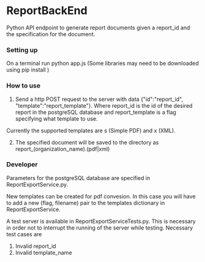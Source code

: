 # ReportBackEnd
Python API endpoint to generate report documents given a report_id and the specification for the document.

### Setting up

On a terminal run python app.js (Some libraries may need to be downloaded using pip install <lib>)

### How to use

1. Send a http POST request to the server with data {"id":"report_id", "template":"report_template"}. Where report_id is the id of the desired report in the postgreSQL database and report_template is a flag specifying what template to use. 

Currently the supported templates are s (Simple PDF) and x (XML).

2. The specified document will be saved to the directory as report_(organization_name).(pdf|xml)

### Developer

Parameters for the postgreSQL database are specified in ReportExportService.py.

New templates can be created for pdf convesion. In this case you will have to add a new (flag, filename) pair to the templates dictionary in ReportExportService.

A test server is available in ReportExportServiceTests.py. This is necessary in order not to interrupt the running of the server while testing. Necessary test cases are 
1. Invalid report_id
2. Invalid template_name